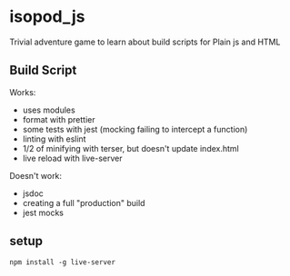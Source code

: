# isopod_js
Trivial adventure game to learn about build scripts for Plain js and HTML

## Build Script

Works:
- uses modules
- format with prettier
- some tests with jest (mocking failing to intercept a function)
- linting with eslint
- 1/2 of minifying with terser, but doesn't update index.html
- live reload with live-server

Doesn't work:
- jsdoc
- creating a full "production" build
- jest mocks

## setup

`npm install -g live-server`